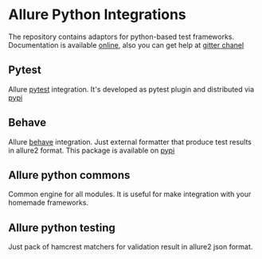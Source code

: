 # Allure Python Integrations

The repository contains adaptors for python-based test frameworks.
Documentation is available [online](https://docs.qameta.io/allure/2.0/), also you can get help at
[gitter chanel](https://gitter.im/allure-framework/allure-core)


## Pytest
Allure [pytest](http://pytest.org) integration. It's developed as pytest plugin and distributed via
[pypi](https://pypi.python.org/pypi/allure-pytest)


## Behave
Allure [behave](http://pythonhosted.org/behave/) integration. Just external formatter that produce test results in
allure2 format. This package is available on [pypi](https://pypi.python.org/pypi/allure-behave)


## Allure python commons
Common engine for all modules. It is useful for make integration with your homemade frameworks.


## Allure python testing
Just pack of hamcrest matchers for validation result in allure2 json format.
